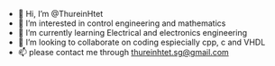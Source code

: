 - 👋 Hi, I’m @ThureinHtet
- 👀 I’m interested in control engineering and mathematics
- 🌱 I’m currently learning Electrical and electronics engineering
- 💞️ I’m looking to collaborate on coding espiecially cpp, c and VHDL
- 📫 please contact me through thureinhtet.sg@gmail.com

<!---
ThureinHtetSG/ThureinHtetSG is a ✨ special ✨ repository because its `README.md` (this file) appears on your GitHub profile.
You can click the Preview link to take a look at your changes.
--->
